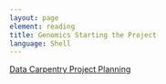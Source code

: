 ```yaml
---
layout: page
element: reading
title: Genomics Starting the Project
language: Shell
---
```


[Data Carpentry Project Planning](https://github.com/datacarpentry/organization-genomics/blob/gh-pages/_episodes/02-project-planning.md)